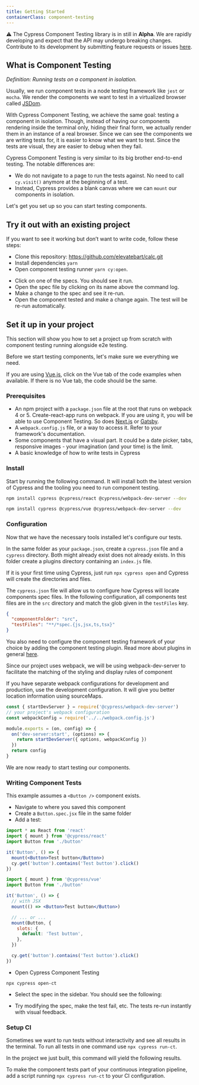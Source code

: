 ```yaml
---
title: Getting Started
containerClass: component-testing
---
```


⚠️ The Cypress Component Testing library is in still in **Alpha**. We are rapidly developing and expect that the API may undergo breaking changes. Contribute to its development by submitting feature requests or issues [here](https://github.com/cypress-io/cypress/).

## What is Component Testing

_Definition: Running tests on a component in isolation._

Usually, we run component tests in a node testing framework like `jest` or `mocha`. We render the components we want to test in a virtualized browser called [JSDom](https://github.com/jsdom/jsdom).

With Cypress Component Testing, we achieve the same goal: testing a component in isolation. Though, instead of having our components rendering inside the terminal only, hiding their final form, we actually render them in an instance of a real browser. Since we can see the components we are writing tests for, it is easier to know what we want to test. Since the tests are visual, they are easier to debug when they fail.

Cypress Component Testing is very similar to its big brother end-to-end testing.
The notable differences are:

- We do not navigate to a page to run the tests against. No need to call `cy.visit()` anymore at the beginning of a test.
- Instead, Cypress provides a blank canvas where we can `mount` our components in isolation.

Let's get you set up so you can start testing components.

## Try it out with an existing project

If you want to see it working but don’t want to write code, follow these steps:

<!-- FIXME: update the url of the example repo we choose -->

- Clone this repository: https://github.com/elevatebart/calc.git
- Install dependencies `yarn`
- Open component testing runner `yarn cy:open`.

<DocsImage src="/img/guides/component-testing/first-open.png" alt="Splash Screen of Component Testing" ></DocsImage>

- Click on one of the specs. You should see it run.
- Open the spec file by clicking on its name above the command log.
- Make a change to the spec and see it re-run.
- Open the component tested and make a change again. The test will be re-run automatically.

<DocsImage src="/img/guides/component-testing/first-run.png" alt="Splash Screen of Component Testing" ></DocsImage>

## Set it up in your project

This section will show you how to set a project up from scratch with component testing running alongside e2e testing.

Before we start testing components, let's make sure we everything we need.

<alert type="info">

If you are using [Vue.js](https://vuejs.org/), click on the Vue tab of the code examples when available. If there is no Vue tab, the code should be the same.

</alert>

### Prerequisites

- An npm project with a `package.json` file at the root that runs on webpack 4 or 5. Create-react-app runs on webpack. If you are using it, you will be able to use Component Testing. So does [Next.js](https://nextjs.org/) or [Gatsby](https://www.gatsbyjs.com/).
- A `webpack.config.js` file, or a way to access it. Refer to your framework's documentation.
- Some components that have a visual part. It could be a date picker, tabs, responsive images - your imagination (and your time) is the limit.
- A basic knowledge of how to write tests in Cypress

### Install

Start by running the following command. It will install both the latest version of Cypress and the tooling you need to run component testing.

<code-group>
  <code-block label="React" active>

```bash
npm install cypress @cypress/react @cypress/webpack-dev-server --dev
```

  </code-block>
  <code-block label="Vue">

```bash
npm install cypress @cypress/vue @cypress/webpack-dev-server --dev
```

  </code-block>
</code-group>

### Configuration

Now that we have the necessary tools installed let's configure our tests.

In the same folder as your `package.json`, create a `cypress.json` file and a `cypress` directory. Both might already exist does not already exists. In this folder create a plugins directory containing an `index.js` file.

<alert type="info">

If it is your first time using Cypress, just run `npx cypress open` and Cypress will create the directories and files.

</alert>

The `cypress.json` file will allow us to configure how Cypress will locate components spec files.
In the following configuration, all components test files are in the `src` directory and match the glob given in the `testFiles` key.

```json
{
  "componentFolder": "src",
  "testFiles": "**/*spec.{js,jsx,ts,tsx}"
}
```

You also need to configure the component testing framework of your choice by adding the component testing plugin. Read more about plugins in general [here](/guides/tooling/plugins-guide).

Since our project uses webpack, we will be using webpack-dev-server to facilitate the matching of the styling and display rules of component

<alert type="info">
If you have separate webpack configurations for development and production, use the development configuration. It will give you better location information using sourceMaps.
</alert>

```js
const { startDevServer } = require('@cypress/webpack-dev-server')
// your project's webpack configuration
const webpackConfig = require('../../webpack.config.js')

module.exports = (on, config) => {
  on('dev-server:start', (options) => {
    return startDevServer({ options, webpackConfig })
  })
  return config
}
```

We are now ready to start testing our components.

### Writing Component Tests

This example assumes a `<Button />` component exists.

- Navigate to where you saved this component
- Create a `Button.spec.jsx` file in the same folder
- Add a test:

<code-group>
  <code-block label="React" active>

```jsx
import * as React from 'react'
import { mount } from '@cypress/react'
import Button from './button'

it('Button', () => {
  mount(<Button>Test button</Button>)
  cy.get('button').contains('Test button').click()
})
```

  </code-block>
  <code-block label="Vue">

```jsx
import { mount } from '@cypress/vue'
import Button from './button'

it('Button', () => {
  // with JSX
  mount(() => <Button>Test button</Button>)

  // ... or ...
  mount(Button, {
    slots: {
      default: 'Test button',
    },
  })

  cy.get('button').contains('Test button').click()
})
```

  </code-block>
</code-group>

- Open Cypress Component Testing

```
npx cypress open-ct
```

- Select the spec in the sidebar. You should see the following:

<DocsImage src="/img/guides/component-testing/one-spec.png" alt="Single Spec file with single test run" ></DocsImage>

- Try modifying the spec, make the test fail, etc. The tests re-run instantly with visual feedback.

### Setup CI

Sometimes we want to run tests without interactivity and see all results in the terminal.
To run all tests in one command use `npx cypress run-ct`.

In the project we just built, this command will yield the following results.

<DocsImage src="/img/guides/component-testing/run-result.png" alt="Result of headless test run" ></DocsImage>

To make the component tests part of your continuous integration pipeline, add a script running `npx cypress run-ct` to your CI configuration.
